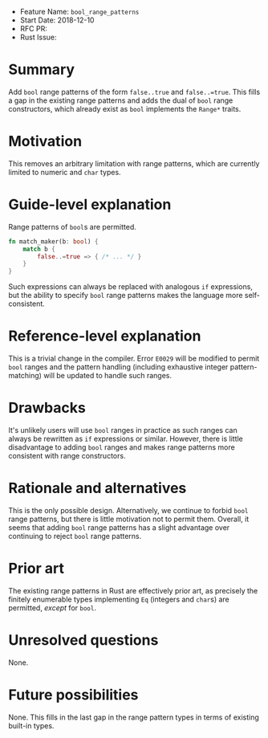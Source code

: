 - Feature Name: `bool_range_patterns`
- Start Date: 2018-12-10
- RFC PR:
- Rust Issue:

# Summary
[summary]: #summary

Add `bool` range patterns of the form `false..true` and `false..=true`. This fills a gap in the
existing range patterns and adds the dual of `bool` range constructors, which already exist as
`bool` implements the `Range*` traits.

# Motivation
[motivation]: #motivation

This removes an arbitrary limitation with range patterns, which are currently limited to numeric and
`char` types.

# Guide-level explanation
[guide-level-explanation]: #guide-level-explanation

Range patterns of `bool`s are permitted.

```rust
fn match_maker(b: bool) {
    match b {
        false..=true => { /* ... */ }
    }
}
```

Such expressions can always be replaced with analogous `if` expressions, but the ability to specify
`bool` range patterns makes the language more self-consistent.

# Reference-level explanation
[reference-level-explanation]: #reference-level-explanation

This is a trivial change in the compiler. Error `E0029` will be modified to permit `bool` ranges and
the pattern handling (including exhaustive integer pattern-matching) will be updated to handle such
ranges.

# Drawbacks
[drawbacks]: #drawbacks

It's unlikely users will use `bool` ranges in practice as such ranges can always be rewritten as
`if` expressions or similar. However, there is little disadvantage to adding `bool` ranges and makes
range patterns more consistent with range constructors.

# Rationale and alternatives
[rationale-and-alternatives]: #rationale-and-alternatives

This is the only possible design. Alternatively, we continue to forbid `bool` range patterns, but
there is little motivation not to permit them. Overall, it seems that adding `bool` range patterns
has a slight advantage over continuing to reject `bool` range patterns.

# Prior art
[prior-art]: #prior-art

The existing range patterns in Rust are effectively prior art, as precisely the finitely enumerable
types implementing `Eq` (integers and `char`s) are permitted, *except* for `bool`.

# Unresolved questions
[unresolved-questions]: #unresolved-questions

None.

# Future possibilities
[future-possibilities]: #future-possibilities

None. This fills in the last gap in the range pattern types in terms of existing built-in types.
